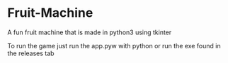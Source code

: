 # Fruit-Machine
A fun fruit machine that is made in python3 using tkinter

To run the game just run the app.pyw with python or run the exe found in the releases tab
